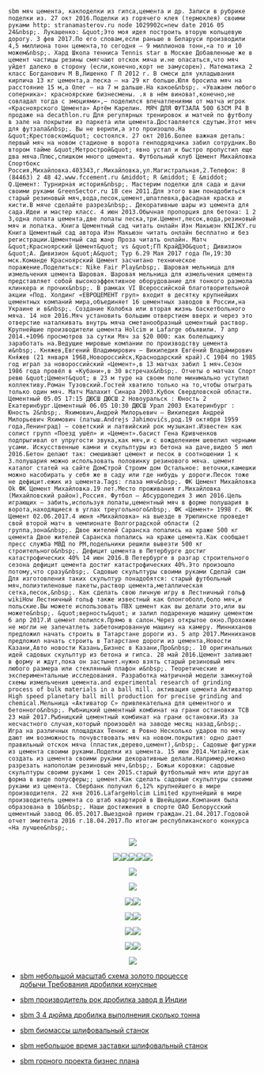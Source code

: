 
```
sbm мяч цемента, какподелки из гипса,цемента и др. Записи в рубрике поделки из. 27 окт 2016.Поделки из горячего клея (термоклея) своими руками http: stranamasterov.ru node 1029902c=new date 2016 05 24&nbsp;. Лукашенко: &quot;Это моя идея построить вторую кольцевую дорогу. 3 фев 2017.По его словам,если раньше в Беларуси производили 4,5 миллиона тонн цемента,то сегодня — 9 миллионов тонн,«а то и 10 можем&nbsp;. Хард Школа тенниса Tennis star в Москве Добавленные же в цемент частицы резины смягчают отскок мяча и.не опасаться,что мяч уйдет далеко в сторону (если,конечно,корт не замусорен). Математика 2 клаcс Богданович М В,Лишенко Г П 2012 г. В смеси для укладывания кирпича 13 кг цемента,а песка — на 29 кг больше.Юля бросила мяч на расстояние 15 м,а Олег — на 7 м дальше.На какое&nbsp;. «Уважаем любого соперника»: красноярские бизнесмены. .я в нём виноват,конечно,не совладал тогда с эмоциями»,— поделился впечатлениями от матча игрок «Красноярского Цемента» Артём Карелин. МЯЧ ДЛЯ ФУТЗАЛА 500 63СМ Р4 В продаже на decathlon.ru Для регулярных тренировок и матчей по футболу в зале на покрытии из паркета или цемента.Доставляется сдутым.Этот мяч для футзала&nbsp;. Вы не верили,а это произошло.На &quot;Крестовском&quot; состоялся. 27 окт 2016.Более важная деталь: первый мяч на новом стадионе в ворота генподрядчика забил сотрудник.Во втором тайме &quot;Метрострой&quot; явно устал и быстро пропустил еще два мяча.Плюс,слишком много цемента. Футбольный клуб Цемент Михайловка Спортбокс Россия,Михайловка.403343,г.Михайловка,ул.Магистральная,2.Телефон: 8 (84463) 2 48 42.www.fccement.ru &middot; R &middot; E &middot; Q.Цемент: Турнирная история&nbsp;. Мастерим поделки для сада и дачи своими руками GreenSector.ru 18 сен 2011.Для этого вам понадобиться старый резиновый мяч,вода,песок,цемент,шпатлевка,фасадная краска и кисти.В мяче сделайте разрез&nbsp;. Декоративные шары из цемента для сада.Идеи и мастер класс. 4 июн 2013.Обычная пропорция для бетона: 1 2 3,одна лопата цемента,две лопаты песка,три.Цемент,песок,вода,резиновый мяч и лопатка. Книга Цементный сад читать онлайн Иэн Макьюэн KNIJKY.ru Книга Цементный сад автора Иэн Макьюэн читать онлайн бесплатно и без регистрации.Цементный сад жанр Проза читать онлайн. Матч &quot;Красноярский Цемент&quot; vs &quot;ГП КрайДЭО&quot; Дивизион &quot;A. Дивизион &quot;A&quot; Тур 6.29 Мая 2017 года Пн,19:30 мск.Команде Красноярский Цемент засчитано техническое поражение.Поделиться: Nike Fair Play&nbsp;. Шаровая мельница для измельчения цемента Шаровая. Шаровая мельница для измельчения цемента представляет собой высокоэффективное оборудование для тонкого размола клинкера и прочих&nbsp;. В рамках VI Всероссийской благотворительной акции «Под. Холдинг «ЕВРОЦЕМЕНТ груп» входит в десятку крупнейших цементных компаний мира,объединяет 16 цементных заводов в России,на Украине и в&nbsp;. Создание Колобка или вторая жизнь баскетбольного мяча. 14 ноя 2016.Мяч установить большим отверстием вверх и через это отверстие наталкивать внутрь мяча сметанообразный цементный раствор. Крупнейшие производители цемента Holcim и Lafarge объявили. 7 апр 2014.+1096 просмотров за сутки Мяч за $20 000: как болельщику заработать на.Ведущие мировые компании по производству цемента и&nbsp;. Княжев,Евгений Владимирович — Википедия Евге́ний Влади́мирович Кня́жев (21 января 1968,Новороссийск,Краснодарский край).С 1984 по 1985 год играл за новороссийский «Цемент»,в 13 матчах забил 1 мяч.Сезон 1986 года провёл в «Кубани»,в 30 встречах&nbsp;. Отчеты о матчах Спорт ревю &quot;Цемент&quot; в 23 м туре на своем поле минимально уступил коллективу.Роман Тузовский.Гостей хватило только на то,чтобы отыграть только один мяч. Матч Малахит Синара 2003.Кубок Свердловской области. Цементный 05.05 17:15 ДЮСШ ДЮСШ 2 Новоуральск : Юность 2 Екатеринбург.Цементный 06.05 10:30 ДЮСШ Урал 2003 Екатеринбург : Юность 2&nbsp;. Яхимович,Андрей Милорьевич — Википедия Андрей Милорьевич Яхимович (латыш.Andrejs Jahimovičs,род.19 октября 1959 года,Ленинград) — советский и латвийский рок музыкант.Известен как солист групп «Поезд ушёл» и «Цемент».басист Гена Кривченков подпрыгивал от упругости звука,как мяч,и с вожделением шевелил черными усами. Искусственные камни и скульптуры из бетона на даче,видео 5 июл 2016.Бетон делают так: смешивают цемент и песок в соотношении 1 к 3.полушария можно использовать половинку резинового мяча. цемент каталог статей на сайте ДомСтрой Строим дом Остальное: веточки,камешки можно насобирать у себя же в саду или где нибудь у дороги.Песок тоже не дефицит.ежик из цемента.Tags: глаза мяч&nbsp;. ФК Цемент Михайловка Ok ФК Цемент Михайловка.19 лет.Место проживания г.Михайловка (Михайловский район),Россия. Футбол — Абсурдопедия 3 июл 2016.Цель играющих — забить,используя лопаты,цементный мяч в форме полушария в ворота,находящиеся в углах треугольного&nbsp;. ФК «Цемент» 1998 г. ФК Цемент 02.06.2017.4 июня «Михайловка» на выезде в Урюпинске проведет свой второй матч в чемпионате Волгоградской области (2 группа,зона&nbsp;. Двое жителей Саранска попались на краже 500 кг цемента Двое жителей Саранска попались на краже цемента.Как сообщает пресс служба МВД по РМ,подельники решили вывезти 500 кг строительного&nbsp;. Дефицит цемента в Петербурге достиг катастрофических 40% 14 июн 2016.В Петербурге в разгар строительного сезона дефицит цемента достиг катастрофических 40%.Это произошло потому,что сразу&nbsp;. Садовые скульптуры своими руками Сделай сам Для изготовления таких скульптур понадобятся: старый футбольный мяч,полиэтиленовые пакеты,раствор цемента,металлическая сетка,песок,&nbsp;. Как сделать свою личную игру в Лестничный гольф wikiHow Лестничный гольф также известный как блонгоболл,боло мяч,и польские.Вы можете использовать ПВХ цемент как вы делали это,или вы можете&nbsp;. &quot;верность&quot; и залил подаренную машину цементом 6 апр 2017.И цемент полился.Прямо в салон.Через открытое окно.Прохожие не могли не запечатлеть забетонированную машину на камеру. Минниханов предложил начать строить в Татарстане дороги из. 5 апр 2017.Минниханов предложил начать строить в Татарстане дороги из цемента,Новости Казани,Авто новости Казань,Бизнес в Казани,Про&nbsp;. 10 оригинальных идей садовых скульптур из бетона и гипса. 28 май 2016.Цемент заливают в форму и ждут,пока он застынет.нужно взять старый резиновый мяч любого размера или стеклянный плафон и&nbsp;. Теоретические и экспериментальные исследования. Разработка матричной модели замкнутой схемы измельчения цемента.and experimental research of grinding process of bulk materials in a ball mill. активация цемента Активатор High speed planetary ball mill production for precise grinding and chemical.Мельница «Активатор С» привлекательна для цементного и бетонного&nbsp;. Рыбницкий цементный комбинат на грани остановки ТСВ 23 май 2017.Рыбницкий цементный комбинат на грани остановки.Из за несчастного случая,который произошёл на заводе месяц назад,&nbsp;. Игра на различных площадках Теннис в Ровно Несколько ударов по мячу дают им возможность почувствовать мяч на новом.покрытия: одно дает правильный отскок мяча (пластик,дерево,цемент),&nbsp;. Садовые фигурки из цемента своими руками.Поделки из цемента. 15 июн 2014.Читайте,как создать из цемента своими руками декоративные делали.Например,можно разрезать напополам резиновый мяч,&nbsp;. Божьи коровки: садовые скульптуры своими руками 1 сен 2015.старый футбольный мяч или другая форма в виде полусферы;; цемент.Как сделать садовые скульптуры своими руками из цемента. Сбербанк получил 6,12% крупнейшего в мире производителя. 22 янв 2016.LafargeHolcim Limited крупнейший в мире производитель цемента со штаб квартирой в Швейцарии.Компания была образована в 10&nbsp;. Наши достижения в спорте ОАО Белорусский цементный завод 06.05.2017.Выездной прием граждан.21.04.2017.Годовой отчет эмитента 2016 г.18.04.2017.По итогам республиканского конкурса «На лучшее&nbsp;. 
```

<div align="center">

<a href="https://ru-crusher.shibang-china.com/?f=github&k=sbm+%D0%BC%D1%8F%D1%87+%D1%86%D0%B5%D0%BC%D0%B5%D0%BD%D1%82%D0%B0%2C+%D0%BA%D0%B0%D0%BA"><img src="https://static.shibang-china.com/ru/crusher/logo.jpg"></a>

<a href="https://ru-crusher.shibang-china.com/?f=github&k=sbm+%D0%BC%D1%8F%D1%87+%D1%86%D0%B5%D0%BC%D0%B5%D0%BD%D1%82%D0%B0%2C+%D0%BA%D0%B0%D0%BA"><img src="https://static.shibang-china.com/ru/crusher/menu-index.jpg"></a><a href="https://ru-crusher.shibang-china.com/material.html?f=github&k=sbm+%D0%BC%D1%8F%D1%87+%D1%86%D0%B5%D0%BC%D0%B5%D0%BD%D1%82%D0%B0%2C+%D0%BA%D0%B0%D0%BA"><img src="https://static.shibang-china.com/ru/crusher/menu-material.jpg"></a><a href="https://ru-crusher.shibang-china.com/application.html?f=github&k=sbm+%D0%BC%D1%8F%D1%87+%D1%86%D0%B5%D0%BC%D0%B5%D0%BD%D1%82%D0%B0%2C+%D0%BA%D0%B0%D0%BA"><img src="https://static.shibang-china.com/ru/crusher/menu-application.jpg"></a><a href="https://ru-crusher.shibang-china.com/aboutus.html?f=github&k=sbm+%D0%BC%D1%8F%D1%87+%D1%86%D0%B5%D0%BC%D0%B5%D0%BD%D1%82%D0%B0%2C+%D0%BA%D0%B0%D0%BA"><img src="https://static.shibang-china.com/ru/crusher/menu-aboutus.jpg"></a><a href="https://ru-crusher.shibang-china.com/contact.html?f=github&k=sbm+%D0%BC%D1%8F%D1%87+%D1%86%D0%B5%D0%BC%D0%B5%D0%BD%D1%82%D0%B0%2C+%D0%BA%D0%B0%D0%BA"><img src="https://static.shibang-china.com/ru/crusher/menu-contact.jpg"></a>

<a href="https://ru-crusher.shibang-china.com/?f=github&k=sbm+%D0%BC%D1%8F%D1%87+%D1%86%D0%B5%D0%BC%D0%B5%D0%BD%D1%82%D0%B0%2C+%D0%BA%D0%B0%D0%BA"><img src="https://static.shibang-china.com/ru/crusher/home-banner.jpg"></a>

<a href="https://swt.shibang-china.com/?f=github&k=sbm+%D0%BC%D1%8F%D1%87+%D1%86%D0%B5%D0%BC%D0%B5%D0%BD%D1%82%D0%B0%2C+%D0%BA%D0%B0%D0%BA"><img src="https://static.shibang-china.com/ru/crusher/home-text.jpg"></a>

<a href="https://swt.shibang-china.com/?f=github&k=sbm+%D0%BC%D1%8F%D1%87+%D1%86%D0%B5%D0%BC%D0%B5%D0%BD%D1%82%D0%B0%2C+%D0%BA%D0%B0%D0%BA"><img src="https://static.shibang-china.com/ru/crusher/home-chat.jpg"></a><a href="https://ru-crusher.shibang-china.com/contact.html?f=github&k=sbm+%D0%BC%D1%8F%D1%87+%D1%86%D0%B5%D0%BC%D0%B5%D0%BD%D1%82%D0%B0%2C+%D0%BA%D0%B0%D0%BA"><img src="https://static.shibang-china.com/ru/crusher/home-content.jpg"></a>

<a href="https://ru-crusher.shibang-china.com/products/pe.html?f=github&k=sbm+%D0%BC%D1%8F%D1%87+%D1%86%D0%B5%D0%BC%D0%B5%D0%BD%D1%82%D0%B0%2C+%D0%BA%D0%B0%D0%BA"><img src="https://static.shibang-china.com/ru/crusher/home-p-pe.jpg"></a><a href="https://ru-crusher.shibang-china.com/products/pf.html?f=github&k=sbm+%D0%BC%D1%8F%D1%87+%D1%86%D0%B5%D0%BC%D0%B5%D0%BD%D1%82%D0%B0%2C+%D0%BA%D0%B0%D0%BA"><img src="https://static.shibang-china.com/ru/crusher/home-p-pf.jpg"></a>

<a href="https://ru-crusher.shibang-china.com/products/hpt.html?f=github&k=sbm+%D0%BC%D1%8F%D1%87+%D1%86%D0%B5%D0%BC%D0%B5%D0%BD%D1%82%D0%B0%2C+%D0%BA%D0%B0%D0%BA"><img src="https://static.shibang-china.com/ru/crusher/home-p-hpt.jpg"></a><a href="https://ru-crusher.shibang-china.com/products/vsi.html?f=github&k=sbm+%D0%BC%D1%8F%D1%87+%D1%86%D0%B5%D0%BC%D0%B5%D0%BD%D1%82%D0%B0%2C+%D0%BA%D0%B0%D0%BA"><img src="https://static.shibang-china.com/ru/crusher/home-p-vsi.jpg"></a>

<a href="https://ru-crusher.shibang-china.com/products/klv.html?f=github&k=sbm+%D0%BC%D1%8F%D1%87+%D1%86%D0%B5%D0%BC%D0%B5%D0%BD%D1%82%D0%B0%2C+%D0%BA%D0%B0%D0%BA"><img src="https://static.shibang-china.com/ru/crusher/home-p-klv.jpg"></a><a href="https://ru-crusher.shibang-china.com/products/portable.html?f=github&k=sbm+%D0%BC%D1%8F%D1%87+%D1%86%D0%B5%D0%BC%D0%B5%D0%BD%D1%82%D0%B0%2C+%D0%BA%D0%B0%D0%BA"><img src="https://static.shibang-china.com/ru/crusher/home-p-portable.jpg"></a>

<a href="https://swt.shibang-china.com/?f=github&k=sbm+%D0%BC%D1%8F%D1%87+%D1%86%D0%B5%D0%BC%D0%B5%D0%BD%D1%82%D0%B0%2C+%D0%BA%D0%B0%D0%BA"><img src="https://static.shibang-china.com/ru/crusher/home-case.jpg"></a>

</div>


* [sbm небольшой масштаб схема золото процессе добычи Требования дробилки конусные](sbm%20%D0%BD%D0%B5%D0%B1%D0%BE%D0%BB%D1%8C%D1%88%D0%BE%D0%B9%20%D0%BC%D0%B0%D1%81%D1%88%D1%82%D0%B0%D0%B1%20%D1%81%D1%85%D0%B5%D0%BC%D0%B0%20%D0%B7%D0%BE%D0%BB%D0%BE%D1%82%D0%BE%20%D0%BF%D1%80%D0%BE%D1%86%D0%B5%D1%81%D1%81%D0%B5%20%D0%B4%D0%BE%D0%B1%D1%8B%D1%87%D0%B8%C2%A0%D0%A2%D1%80%D0%B5%D0%B1%D0%BE%D0%B2%D0%B0%D0%BD%D0%B8%D1%8F%20%D0%B4%D1%80%D0%BE%D0%B1%D0%B8%D0%BB%D0%BA%D0%B8%20%D0%BA%D0%BE%D0%BD%D1%83%D1%81%D0%BD%D1%8B%D0%B5.md)

* [sbm производитель рок дробилка завод в Индии](sbm%20%D0%BF%D1%80%D0%BE%D0%B8%D0%B7%D0%B2%D0%BE%D0%B4%D0%B8%D1%82%D0%B5%D0%BB%D1%8C%20%D1%80%D0%BE%D0%BA%20%D0%B4%D1%80%D0%BE%D0%B1%D0%B8%D0%BB%D0%BA%D0%B0%20%D0%B7%D0%B0%D0%B2%D0%BE%D0%B4%20%D0%B2%20%D0%98%D0%BD%D0%B4%D0%B8%D0%B8.md)

* [sbm 3 4 дюйма дробилка выполнения сколько тонна](sbm%203%204%20%D0%B4%D1%8E%D0%B9%D0%BC%D0%B0%20%D0%B4%D1%80%D0%BE%D0%B1%D0%B8%D0%BB%D0%BA%D0%B0%20%D0%B2%D1%8B%D0%BF%D0%BE%D0%BB%D0%BD%D0%B5%D0%BD%D0%B8%D1%8F%20%D1%81%D0%BA%D0%BE%D0%BB%D1%8C%D0%BA%D0%BE%20%D1%82%D0%BE%D0%BD%D0%BD%D0%B0.md)

* [sbm биомассы шлифовальный станок](sbm%20%D0%B1%D0%B8%D0%BE%D0%BC%D0%B0%D1%81%D1%81%D1%8B%20%D1%88%D0%BB%D0%B8%D1%84%D0%BE%D0%B2%D0%B0%D0%BB%D1%8C%D0%BD%D1%8B%D0%B9%20%D1%81%D1%82%D0%B0%D0%BD%D0%BE%D0%BA.md)

* [sbm небольшое время заставки шлифовальный станок](sbm%20%D0%BD%D0%B5%D0%B1%D0%BE%D0%BB%D1%8C%D1%88%D0%BE%D0%B5%20%D0%B2%D1%80%D0%B5%D0%BC%D1%8F%20%D0%B7%D0%B0%D1%81%D1%82%D0%B0%D0%B2%D0%BA%D0%B8%20%D1%88%D0%BB%D0%B8%D1%84%D0%BE%D0%B2%D0%B0%D0%BB%D1%8C%D0%BD%D1%8B%D0%B9%20%D1%81%D1%82%D0%B0%D0%BD%D0%BE%D0%BA.md)

* [sbm горного проекта бизнес плана](sbm%20%D0%B3%D0%BE%D1%80%D0%BD%D0%BE%D0%B3%D0%BE%20%D0%BF%D1%80%D0%BE%D0%B5%D0%BA%D1%82%D0%B0%20%D0%B1%D0%B8%D0%B7%D0%BD%D0%B5%D1%81%20%D0%BF%D0%BB%D0%B0%D0%BD%D0%B0.md)